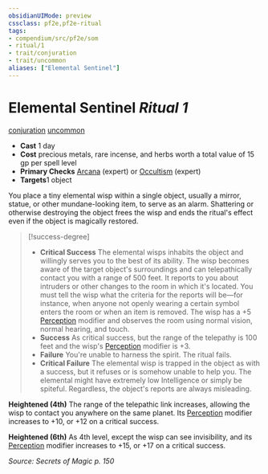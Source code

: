 ```yaml
---
obsidianUIMode: preview
cssclass: pf2e,pf2e-ritual
tags:
- compendium/src/pf2e/som
- ritual/1
- trait/conjuration
- trait/uncommon
aliases: ["Elemental Sentinel"]
---
```

# Elemental Sentinel *Ritual 1*  
[conjuration](rules/traits/conjuration.md)  [uncommon](rules/traits/uncommon.md)  

- **Cast** 1 day
- **Cost** precious metals, rare incense, and herbs worth a total value of 15 gp per spell level
- **Primary Checks** [Arcana](../../skills.md#Arcana) (expert) or [Occultism](../../skills.md#Occultism) (expert)
- **Targets**1 object

You place a tiny elemental wisp within a single object, usually a mirror, statue, or other mundane-looking item, to serve as an alarm. Shattering or otherwise destroying the object frees the wisp and ends the ritual's effect even if the object is magically restored.

> [!success-degree] 
> - **Critical Success** The elemental wisps inhabits the object and willingly serves you to the best of its ability. The wisp becomes aware of the target object's surroundings and can telepathically contact you with a range of 500 feet. It reports to you about intruders or other changes to the room in which it's located. You must tell the wisp what the criteria for the reports will be—for instance, when anyone not openly wearing a certain symbol enters the room or when an item is removed. The wisp has a +5 [Perception](../../skills.md#Perception) modifier and observes the room using normal vision, normal hearing, and touch.
> - **Success** As critical success, but the range of the telepathy is 100 feet and the wisp's [Perception](../../skills.md#Perception) modifier is +3.
> - **Failure** You're unable to harness the spirit. The ritual fails.
> - **Critical Failure** The elemental wisp is trapped in the object as with a success, but it refuses or is somehow unable to help you. The elemental might have extremely low Intelligence or simply be spiteful. Regardless, the object's reports are always misleading.

**Heightened (4th)** The range of the telepathic link increases, allowing the wisp to contact you anywhere on the same planet. Its [Perception](../../skills.md#Perception) modifier increases to +10, or +12 on a critical success.

**Heightened (6th)** As 4th level, except the wisp can see invisibility, and its [Perception](../../skills.md#Perception) modifier increases to +15, or +17 on a critical success.

*Source: Secrets of Magic p. 150*